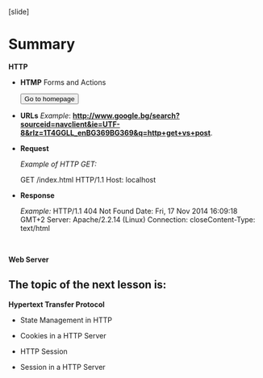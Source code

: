 [slide]

# Summary

**HTTP**

- **HTMP** Forms and Actions

    <form action="home.html" method="POST">
    <input type="submit" value="Go to homepage"/>
    </form>

- **URLs**
    *Example*: **http://www.google.bg/search?sourceid=navclient&ie=UTF-8&rlz=1T4GGLL_enBG369BG369&q=http+get+vs+post**.

- **Request**

    *Example of HTTP GET:*

    GET /index.html HTTP/1.1 
    Host: localhost​
    <CRLF>

- **Response**

    *Example:*
    HTTP/1.1 404 Not Found​
    Date: Fri, 17 Nov 2014 16:09:18 GMT+2​
    Server: Apache/2.2.14 (Linux)​
    Connection: close​
    Content-Type: text/html​
    <CRLF>
    <html><head><title>404 Not Found</title></head>​
    <body>

**Web Server**

## The topic of the next lesson is:

**Hypertext Transfer Protocol**

- State Management in HTTP

- Cookies in a HTTP Server

- HTTP Session

- Session in a HTTP Server